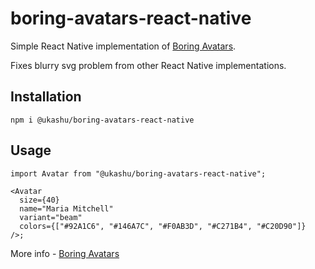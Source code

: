 # boring-avatars-react-native
<p>Simple React Native implementation of <a href='https://github.com/boringdesigners/boring-avatars'>Boring Avatars</a>.<p/>
<p>Fixes blurry svg problem from other React Native implementations.</p>

## Installation
```npm i @ukashu/boring-avatars-react-native```
## Usage
```
import Avatar from "@ukashu/boring-avatars-react-native";

<Avatar
  size={40}
  name="Maria Mitchell"
  variant="beam"
  colors={["#92A1C6", "#146A7C", "#F0AB3D", "#C271B4", "#C20D90"]}
/>;
```
<p>More info - <a href='https://github.com/boringdesigners/boring-avatars'>Boring Avatars<a/><p/>
